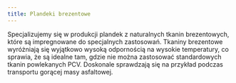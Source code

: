 ```yaml
---
title: Plandeki brezentowe
---
```


Specjalizujemy się w produkcji plandek z naturalnych tkanin brezentowych, które są impregnowane do specjalnych zastosowań. Tkaniny brezentowe wyróżniają się wyjątkowo wysoką odpornością na wysokie temperatury, co sprawia, że są idealne tam, gdzie nie można zastosować standardowych tkanin powlekanych PCV. Doskonale sprawdzają się na przykład podczas transportu gorącej masy asfaltowej.
